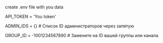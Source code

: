 create .env file with you data

API_TOKEN = 'You token'

ADMIN_IDS = {}  # Список ID администраторов через запятую

GROUP_ID = -1001234567890  # Замените на ID вашей группы или канала

